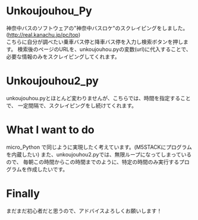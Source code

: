 # Unkoujouhou_Py

神奈中バスのソフトウェアの"神奈中バスロケ"のスクレイピングをしました。
(http://real.kanachu.jp/pc/top)  
こちらに自分が調べたい乗車バス停と降車バス停を入力し検索ボタンを押します。
検索後のページのURLを、unkoujouhou.pyの変数(url)に代入することで、
必要な情報のみをスクレイピングしてくれます。

# Unkoujouhou2_py

unkoujouhou.pyとほとんど変わりませんが、こちらでは、時間を指定することで、
一定間隔で、スクレイピングをし続けてくれます。

# What I want to do

micro_Python で同じように実現したく考えています。(M5STACKにプログラムを内蔵したい)
また、unkoujouhou2.pyでは、無限ループになってしまっているので、
毎朝この時間からこの時間までのように、特定の時間のみ実行するプログラムを作成したいです。

# Finally

まだまだ初心者だと思うので、アドバイスよろしくお願いします！